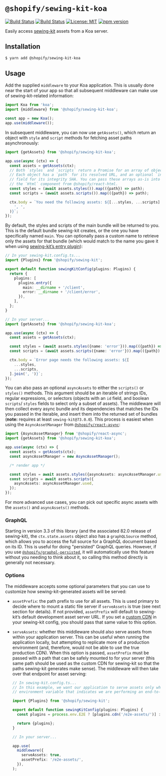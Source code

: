 # `@shopify/sewing-kit-koa`

[![Build Status](https://github.com/Shopify/quilt/workflows/Node-CI/badge.svg?branch=main)](https://github.com/Shopify/quilt/actions?query=workflow%3ANode-CI)
[![Build Status](https://github.com/Shopify/quilt/workflows/Ruby-CI/badge.svg?branch=main)](https://github.com/Shopify/quilt/actions?query=workflow%3ARuby-CI)
[![License: MIT](https://img.shields.io/badge/License-MIT-green.svg)](LICENSE.md) [![npm version](https://badge.fury.io/js/%40shopify%2Fsewing-kit-koa.svg)](https://badge.fury.io/js/%40shopify%2Fsewing-kit-koa.svg)

Easily access [sewing-kit](https://github.com/Shopify/sewing-kit) assets from a Koa server.

## Installation

```bash
$ yarn add @shopify/sewing-kit-koa
```

## Usage

Add the supplied `middleware` to your Koa application. This is usually done near the start of your app so that all subsequent middleware can make use of sewing-kit-related information:

```ts
import Koa from 'koa';
import {middleware} from '@shopify/sewing-kit-koa';

const app = new Koa();
app.use(middleware());
```

In subsequent middleware, you can now use `getAssets()`, which return an object with `style` and `script` methods for fetching asset paths asynchronously:

```ts
import {getAssets} from '@shopify/sewing-kit-koa';

app.use(async (ctx) => {
  const assets = getAssets(ctx);
  // Both `styles` and `scripts` return a Promise for an array of objects.
  // Each object has a `path` for its resolved URL, and an optional `integrity`
  // field for its integrity SHA. You can pass these arrays as-is into
  // the `Html` component from @shopify/react-html.
  const styles = (await assets.styles()).map(({path}) => path);
  const scripts = (await assets.scripts()).map(({path}) => path);

  ctx.body = `You need the following assets: ${[...styles, ...scripts].join(
    ', ',
  )}`;
});
```

By default, the styles and scripts of the main bundle will be returned to you. This is the default bundle sewing-kit creates, or the one you have specifically named `main`. You can optionally pass a custom name to retrieve only the assets for that bundle (which would match to the name you gave it when using [sewing-kit’s entry plugin](https://github.com/Shopify/sewing-kit/blob/main/docs/plugins/entry.md)):

```ts
// In your sewing-kit.config.ts...
import {Plugins} from '@shopify/sewing-kit';

export default function sewingKitConfig(plugins: Plugins) {
  return {
    plugins: [
      plugins.entry({
        main: __dirname + '/client',
        error: __dirname + '/client/error',
      }),
    ],
  };
}
```

```ts
// In your server...
import {getAssets} from '@shopify/sewing-kit-koa';

app.use(async (ctx) => {
  const assets = getAssets(ctx);

  const styles = (await assets.styles({name: 'error'})).map(({path}) => path);
  const scripts = (await assets.scripts({name: 'error'})).map(({path}) => path);

  ctx.body = `Error page needs the following assets: ${[
    ...styles,
    ...scripts,
  ].join(', ')}`;
});
```

You can also pass an optional `asyncAssets` to either the `scripts()` or `styles()` methods. This argument should be an iterable of strings IDs, regular expressions, or selectors (objects with an `id` field, and boolean `scripts`/ `styles` fields to select only a subset of assets). The middleware will then collect every async bundle and its dependencies that matches the IDs you passed in the iterable, and insert them into the returned set of bundles (**note:** requires at least `sewing-kit@73.0.0`). This process is easiest when using the `AsyncAssetManager` from [`@shopify/react-async`](../react-async):

```ts
import {AsyncAssetManager} from '@shopify/react-async';
import {getAssets} from '@shopify/sewing-kit-koa';

app.use(async (ctx) => {
  const assets = getAssets(ctx);
  const asyncAssetManager = new AsyncAssetManager();

  /* render app */

  const styles = await assets.styles({asyncAssets: asyncAssetManager.used});
  const scripts = await assets.scripts({
    asyncAssets: asyncAssetManager.used,
  });
});
```

For more advanced use cases, you can pick out specific async assets with the `assets()` and `asyncAssets()` methods.

### GraphQL

Starting in version 3.3 of this library (and the associated 82.0 release of sewing-kit), the `ctx.state.assets` object also has a `graphQLSource` method, which allows you to access the full source for a GraphQL document based on its ID. This is useful for doing "persisted" GraphQL queries. However, if you use [`@shopify/graphql-persisted`](../graphql-persisted), it will automatically use this feature without you needing to think about it, so calling this method directly is generally not necessary.

### Options

The middleware accepts some optional parameters that you can use to customize how sewing-kit-generated assets will be served:

- `assetPrefix`: the path prefix to use for all assets. This is used primary to decide where to mount a static file server if `serveAssets` is true (see next section for details). If not provided, `assetPrefix` will default to sewing-kit’s default development asset server URL. If you set a [custom CDN](https://github.com/Shopify/sewing-kit/blob/main/docs/plugins/cdn.md) in your sewing-kit config, you should pass that same value to this option.

- `serveAssets`: whether this middleware should also serve assets from within your application server. This can be useful when running the application locally, but attempting to replicate more of a production environment (and, therefore, would not be able to use the true production CDN). When this option is passed, `assetPrefix` must be passed with a path that can be safely mounted to for your server (this same path should be used as the custom CDN for sewing-kit so that the paths sewing-kit generates make sense). The middleware will then take over that endpoint for asset serving:

  ```ts
  // In sewing-kit.config.ts...
  // In this example, we want our application to serve assets only when we pass an
  // environment variable that indicates we are performing an end-to-end test.

  import {Plugins} from '@shopify/sewing-kit';

  export default function sewingKitConfig(plugins: Plugins) {
    const plugins = process.env.E2E ? [plugins.cdn('/e2e-assets/')] : [];

    return {plugins};
  }
  ```

  ```ts
  // In your server...

  app.use(
    middleware({
      serveAssets: true,
      assetPrefix: '/e2e-assets/',
    }),
  );
  ```
